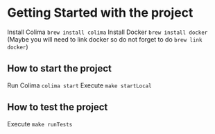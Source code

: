 # Getting Started with the project

Install Colima `brew install colima`
Install Docker `brew install docker` (Maybe you will need to link docker so do not forget to do `brew link docker`)

## How to start the project

Run Colima `colima start`
Execute `make startLocal`


## How to test the project
Execute `make runTests`